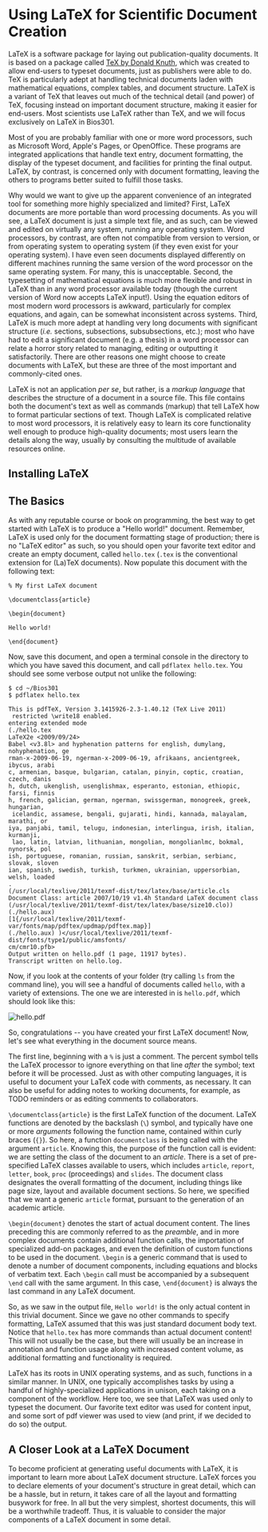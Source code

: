 # Using LaTeX for Scientific Document Creation

LaTeX is a software package for laying out publication-quality documents. It is based on a package called [TeX by Donald Knuth](http://amzn.to/MAgr0r), which was created to allow end-users to typeset documents, just as publishers were able to do. TeX is particularly adept at handling technical documents laden with mathematical equations, complex tables, and document structure. LaTeX is a variant of TeX that leaves out much of the technical detail (and power) of TeX, focusing instead on important document structure, making it easier for end-users. Most scientists use LaTeX rather than TeX, and we will focus exclusively on LaTeX in Bios301. 

Most of you are probably familiar with one or more word processors, such as Microsoft Word, Apple's Pages, or OpenOffice. These programs are integrated applications that handle text entry, document formatting, the display of the typeset document, and facilities for printing the final output. LaTeX, by contrast, is concerned only with document formatting, leaving the others to programs better suited to fulfill those tasks. 

Why would we want to give up the apparent convenience of an integrated tool for something more highly specialized and limited? First, LaTeX documents are more portable than word processing documents. As you will see, a LaTeX document is just a simple text file, and as such, can be viewed and edited on virtually any system, running any operating system. Word processors, by contrast, are often not compatible from version to version, or from operating system to operating system (if they even exist for your operating system). I have even seen documents displayed differently on different machines running the same version of the word processor on the same operating system. For many, this is unacceptable. Second, the typesetting of mathematical equations is much more flexible and robust in LaTeX than in any word processor available today (though the current version of Word now accepts LaTeX input!). Using the equation editors of most modern word processors is awkward, particularly for complex equations, and again, can be somewhat inconsistent across systems. Third, LaTeX is much more adept at handling very long documents with significant structure (*i.e.* sections, subsections, subsubsections, etc.); most who have had to edit a significant document (e.g. a thesis) in a word processor can relate a horror story related to managing, editing or outputting it satisfactorily. There are other reasons one might choose to create documents with LaTeX, but these are three of the most important and commonly-cited ones.

LaTeX is not an application *per se*, but rather, is a *markup language* that describes the structure of a document in a source file. This file contains both the document's text as well as commands (markup) that tell LaTeX how to format particular sections of text. Though LaTeX is complicated relative to most word processors, it is relatively easy to learn its core functionality well enough to produce high-quality documents; most users learn the details along the way, usually by consulting the multitude of available resources online.

## Installing LaTeX

## The Basics

As with any reputable course or book on programming, the best way to get started with LaTeX is to produce a "Hello world!" document. Remember, LaTeX is used only for the document formatting stage of production; there is no "LaTeX editor" as such, so you should open your favorite text editor and create an empty document, called `hello.tex` (`.tex` is the conventional extension for (La)TeX documents). Now populate this document with the following text:

    % My first LaTeX document
    
    \documentclass{article}
    
    \begin{document}
    
    Hello world!
    
    \end{document}

Now, save this document, and open a terminal console in the directory to which you have saved this document, and call `pdflatex hello.tex`. You should see some verbose output not unlike the following:

    $ cd ~/Bios301
    $ pdflatex hello.tex
    
    This is pdfTeX, Version 3.1415926-2.3-1.40.12 (TeX Live 2011)
     restricted \write18 enabled.
    entering extended mode
    (./hello.tex
    LaTeX2e <2009/09/24>
    Babel <v3.8l> and hyphenation patterns for english, dumylang, nohyphenation, ge
    rman-x-2009-06-19, ngerman-x-2009-06-19, afrikaans, ancientgreek, ibycus, arabi
    c, armenian, basque, bulgarian, catalan, pinyin, coptic, croatian, czech, danis
    h, dutch, ukenglish, usenglishmax, esperanto, estonian, ethiopic, farsi, finnis
    h, french, galician, german, ngerman, swissgerman, monogreek, greek, hungarian,
     icelandic, assamese, bengali, gujarati, hindi, kannada, malayalam, marathi, or
    iya, panjabi, tamil, telugu, indonesian, interlingua, irish, italian, kurmanji,
     lao, latin, latvian, lithuanian, mongolian, mongolianlmc, bokmal, nynorsk, pol
    ish, portuguese, romanian, russian, sanskrit, serbian, serbianc, slovak, sloven
    ian, spanish, swedish, turkish, turkmen, ukrainian, uppersorbian, welsh, loaded
    .
    (/usr/local/texlive/2011/texmf-dist/tex/latex/base/article.cls
    Document Class: article 2007/10/19 v1.4h Standard LaTeX document class
    (/usr/local/texlive/2011/texmf-dist/tex/latex/base/size10.clo)) (./hello.aux)
    [1{/usr/local/texlive/2011/texmf-var/fonts/map/pdftex/updmap/pdftex.map}]
    (./hello.aux) )</usr/local/texlive/2011/texmf-dist/fonts/type1/public/amsfonts/
    cm/cmr10.pfb>
    Output written on hello.pdf (1 page, 11917 bytes).
    Transcript written on hello.log.

Now, if you look at the contents of your folder (try calling `ls` from the command line), you will see a handful of documents called `hello`, with a variety of extensions. The one we are interested in is `hello.pdf`, which should look like this:

![hello.pdf](http://f.cl.ly/items/0q2X0W1y160D393O361K/Screen%20Shot%202012-07-23%20at%202.11.51%20PM.png)

So, congratulations -- you have created your first LaTeX document! Now, let's see what everything in the document source means.

The first line, beginning with a `%` is just a comment. The percent symbol tells the LaTeX processor to ignore everything on that line *after* the symbol; text before it will be processed. Just as with other computing languages, it is useful to document your LaTeX code with comments, as necessary. It can also be useful for adding notes to working documents, for example, as TODO reminders or as editing comments to collaborators.

`\documentclass{article}` is the first LaTeX function of the document. LaTeX functions are denoted by the backslash (`\`) symbol, and typically have one or more *arguments* following the function name, contained within curly braces (`{}`). So here, a function `documentclass` is being called with the argument `article`. Knowing this, the purpose of the function call is evident: we are setting the class of the document to an *article*. There is a set of pre-specified LaTeX classes available to users, which includes `article`, `report`, `letter`, `book`, `proc` (proceedings) and `slides`. The document class designates the overall formatting of the document, including things like page size, layout and available document sections. So here, we specified that we want a generic `article` format, pursuant to the generation of an academic article.

`\begin{document}` denotes the start of actual document content. The lines preceding this are commonly referred to as the *preamble*, and in more complex documents contain additional function calls, the importation of specialized add-on packages, and even the definition of custom functions to be used in the document. `\begin` is a generic command that is used to denote a number of document components, including equations and blocks of verbatim text. Each `\begin` call must be accompanied by a subsequent `\end` call with the same argument. In this case, `\end{document}` is always the last command in any LaTeX document.

So, as we saw in the output file, `Hello world!` is the only actual content in this trivial document. Since we gave no other commands to specify formatting, LaTeX assumed that this was just standard document body text. Notice that `hello.tex` has more commands than actual document content! This will not usually be the case, but there will usually be an increase in annotation and function usage along with increased content volume, as additional formatting and functionality is required.

LaTeX has its roots in UNIX operating systems, and as such, functions in a similar manner. In UNIX, one typically accomplishes tasks by using a handful of highly-specialized applications in unison, each taking on a component of the workflow. Here too, we see that LaTeX was used only to typeset the document. Our favorite text editor was used for content input, and some sort of pdf viewer was used to view (and print, if we decided to do so) the output.

## A Closer Look at a LaTeX Document

To become proficient at generating useful documents with LaTeX, it is important to learn more about LaTeX document structure. LaTeX forces you to declare elements of your document's structure in great detail, which can be a hassle, but in return, it takes care of all the layout and formatting busywork for free. In all but the very simplest, shortest documents, this will be a worthwhile tradeoff. Thus, it is valuable to consider the major components of a LaTeX document in some detail.

<!-- talk about style files -->